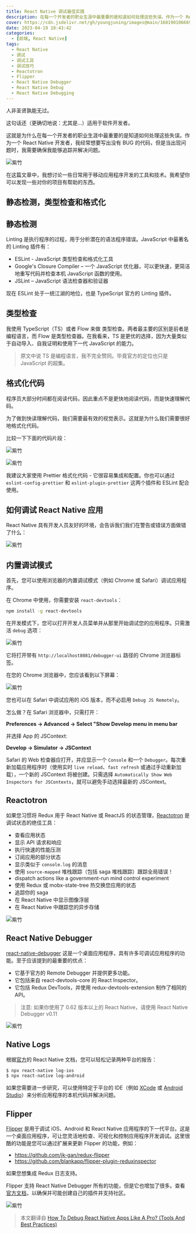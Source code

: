 ```yaml
---
title: React Native 调试最佳实践
description: 在每一个开发者的职业生涯中最重要的是知道如何处理这些失误。作为一个 React Native 开发者，我经常想要写出没有 BUG 的代码，但是当出现问题时，我需要确保我能够追踪并解决问题。
cover: https://cdn.jsdelivr.net/gh/youngjuning/images@main/1681901066692.png
date: 2023-04-19 18:43:42
categories:
  - [前端, React Native]
tags:
  - React Native
  - 调试
  - 调试工具
  - 调试技巧
  - Reactotron
  - Flipper
  - React Native Debugger
  - React Native Debug
  - React Native Debugging
---
```


人非圣贤孰能无过。

这句话还（更确切地说：尤其是...）适用于软件开发者。

这就是为什么在每一个开发者的职业生涯中最重要的是知道如何处理这些失误。作为一个 React Native 开发者，我经常想要写出没有 BUG 的代码，但是当出现问题时，我需要确保我能够追踪并解决问题。

![紫竹](https://p3-juejin.byteimg.com/tos-cn-i-k3u1fbpfcp/b361ca265e1d478faf33e97edd22b1e2~tplv-k3u1fbpfcp-zoom-1.image)

在这篇文章中，我想讨论一些日常用于移动应用程序开发的工具和技术。我希望你可以发现一些对你的项目有帮助的东西。

## 静态检测，类型检查和格式化

## 静态检测

Linting 是执行程序的过程，用于分析潜在的语法程序错误。JavaScript 中最著名的 Linting 插件有：

- ESLint - JavaScript 类型检查和格式化工具
- Google's Closure Compiler – 一个 JavaScript 优化器，可以更快速，更简洁地重写代码并检查本机 JavaScript 函数的使用。
- JSLint – JavaScript 语法检查器和验证器

现在 ESLint 处于一统江湖的地位，也是 TypeScript 官方的 Linting 插件。

## 类型检查

我使用 TypeScript（TS）或者 Flow 来做 类型检查。两者最主要的区别是前者是编程语言，而 Flow 是类型检查器。在我看来，TS 是更优的选择，因为大量类似于自动导入、自我证明和使用下一代 JavaScript 的能力。

> 原文中说 TS 是编程语言，我不完全赞同。毕竟官方的定位也只是 JavaScript 的超集。

## 格式化代码

程序员大部分时间都在阅读代码，因此重点不是更快地阅读代码，而是快速理解代码。

为了做到快读理解代码，我们需要最有效的视觉表示。这就是为什么我们需要很好地格式化代码。

比较一下下面的代码片段：

![紫竹](https://p3-juejin.byteimg.com/tos-cn-i-k3u1fbpfcp/b3f4cfbcf58a4726af1eb510386dc12a~tplv-k3u1fbpfcp-zoom-1.image)

![紫竹](https://p3-juejin.byteimg.com/tos-cn-i-k3u1fbpfcp/ec3a96ee27354026a8013168bbb9b053~tplv-k3u1fbpfcp-zoom-1.image)

我建议大家使用 Prettier 格式化代码 - 它很容易集成和配置。你也可以通过 `eslint-config-prettier` 和 `eslint-plugin-prettier` 这两个插件和 ESLint 配合使用。

## 如何调试 React Native 应用

React Native 具有开发人员友好的环境，会告诉我们我们在警告或错误方面做错了什么：

![紫竹](https://p3-juejin.byteimg.com/tos-cn-i-k3u1fbpfcp/5b33a0defc7b47c8b7de95526dd76514~tplv-k3u1fbpfcp-zoom-1.image)

## 内置调试模式

首先，您可以使用浏览器的内置调试模式（例如 Chrome 或 Safari）调试应用程序。

在 Chrome 中使用，你需要安装 `react-devtools`：

```sh
npm install -g react-devtools
```

在开发模式下，您可以打开开发人员菜单并从那里开始调试您的应用程序。只需激活 `debug` 选项：

![紫竹](https://p3-juejin.byteimg.com/tos-cn-i-k3u1fbpfcp/682b8dec24284e48a01f6647eb1b333b~tplv-k3u1fbpfcp-zoom-1.image)

它将打开带有 `http://localhost8081/debugger-ui` 路径的 Chrome 浏览器标签。

在您的 Chrome 浏览器中，您应该看到以下屏幕：

![紫竹](https://p3-juejin.byteimg.com/tos-cn-i-k3u1fbpfcp/a119459876cc44d7a6a7388114b92aa3~tplv-k3u1fbpfcp-zoom-1.image)

您也可以在 Safari 中调试应用的 iOS 版本，而不必启用 `Debug JS Remotely`。

怎么做？在 Safari 浏览器中，只需打开：

**Preferences → Advanced → Select "Show Develop menu in menu bar**

并选择 App 的 JSContext:

**Develop → Simulator → JSContext**

Safari 的 Web 检查器应打开，并应显示一个 `Console` 和一个 `Debugger`。每次重新加载应用程序时（使用实时 `live reload`、`fast refresh` 或通过手动重新加载），一个新的 JSContext 将被创建。只需选择 `Automatically Show Web Inspectors for JSContexts`，就可以避免手动选择最新的 JSContext。

## Reactotron

如果您习惯将 Redux 用于 React Native 或 ReactJS 的状态管理，[Reactotron](https://infinite.red/reactotron) 是调试状态的绝佳工具：

- 查看应用状态
- 显示 API 请求和响应
- 执行快速的性能压测
- 订阅应用的部分状态
- 显示类似于 `console.log` 的消息
- 使用 `source-mapped` 堆栈跟踪（包括 saga 堆栈跟踪）跟踪全局错误！
- dispatch actions like a government-run mind control experiment
- 使用 Redux 或 mobx-state-tree 热交换您应用的状态
- 追踪你的 saga
- 在 React Native 中显示图像浮层
- 在 React Native 中跟踪您的异步存储

![紫竹](https://p3-juejin.byteimg.com/tos-cn-i-k3u1fbpfcp/2e43cd0a09634d70891b33ae4b563a4a~tplv-k3u1fbpfcp-zoom-1.image)

## React Native Debugger

[react-native-debugger](https://github.com/jhen0409/react-native-debugger) 这是一个桌面应用程序，具有许多可调试应用程序的功能。至于应该提到的最重要的优点：

- 它基于官方的 Remote Debugger 并提供更多功能。
- 它包括来自 react-devtools-core 的 React Inspector。
- 它包括 Redux DevTools，并使用 redux-devtools-extension 制作了相同的 API。

> 注意: 如果你使用了 0.62 版本以上的 React Native，请使用 React Native Debugger v0.11

![紫竹](https://p3-juejin.byteimg.com/tos-cn-i-k3u1fbpfcp/be725c70791d4971b5a4eaefb43ad740~tplv-k3u1fbpfcp-zoom-1.image)

## Native Logs

根据[官方](https://reactnative.dev/docs/debugging#accessing-console-logs)的 React Native 文档，您可以轻松记录两种平台的报告：

```sh
$ npx react-native log-ios
$ npx react-native log-android
```

如果您需要进一步研究，可以使用特定于平台的 IDE（例如 [XCode](https://developer.apple.com/xcode/) 或 [Android Studio](https://developer.android.com/studio)）来分析应用程序的本机代码并解决问题。

## Flipper

[Flipper](https://fbflipper.com/) 是用于调试 iOS、Android 和 React Native 应用程序的下一代平台。这是一个桌面应用程序，可让您灵活地检查、可视化和控制应用程序开发调试。这里很酷的功能是您可以通过扩展来更新 Flipper 的功能，例如：

- https://github.com/jk-gan/redux-flipper
- https://github.com/blankapp/flipper-plugin-reduxinspector

如果您想集成 Redux 日志支持。

Flipper 支持 React Native Debugger 所有的功能，但是它也增加了很多。查看[官方文档](https://www.flippercloud.io/docs)，以确保并可能创建自己的插件并支持社区。

![紫竹](https://p3-juejin.byteimg.com/tos-cn-i-k3u1fbpfcp/14f985e6f5da4c238c751d873772cc7c~tplv-k3u1fbpfcp-zoom-1.image)

> 本文翻译自 [How To Debug React Native Apps Like A Pro? (Tools And Best Practices)](https://www.ideamotive.co/blog/how-to-debug-your-react-native-apps-like-a-pro)
